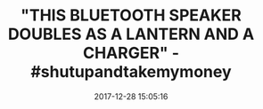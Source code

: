 ---
title: >-
  "THIS BLUETOOTH SPEAKER DOUBLES AS A LANTERN AND A CHARGER" -
  #shutupandtakemymoney
name: >-
  LED Camping Light Lantern, 3-in-1 Hompie Bluetooth 4.2 Speaker with 92Hrs
  Playtime & Rechargeable Tent Lights Lamp & &10400mAh Power Bank Battery For
  Emergency, Hurricane, Storm, Outage,Hiking-Black
date: '2017-12-28 15:05:16'
buy_now: >-
  https://www.amazon.com/Hompie-Bluetooth-Rechargeable-Emergency-Hiking-Black/dp/B075WPQK1M?SubscriptionId=AKIAIA5RBQIWQVTCUEUQ&tag=coldcutdeals-20&linkCode=xm2&camp=2025&creative=165953&creativeASIN=B075WPQK1M
description_markdown: >+
  LED Camping Light Lantern, 3-in-1 Hompie Bluetooth 4.2 Speaker with 92Hrs
  Playtime & Rechargeable Tent Lights Lamp & &10400mAh Power Bank Battery For
  Emergency, Hurricane, Storm, Outage,Hiking-Black

    - ★ Multi-functional Uses: This product has 3 functions. Not only can it be a LED camping lantern, but it can be used as a bluetooth speaker and charge your phone devices. By the way, these three functions can be started at the same time.

    - ★ Long Duration: It can last 92 hours when just works as bluetooth speaker in higher volume, 200 hours when just works as camping lantern in lowest brightness, 16 hours when simultaneously works as bluetooth speaker and camping lantern. Only 7 hours for the item to be fully charged.

    - ★ Superior Bluetooth Speaker: Built-in portable wireless speaker with upgraded Bluetooth 4.2 technology which contains low power consumption, stable connection and is appropriate for various Bluetooth-enabled devices.

    - ★ Multiple-Mode-Lantern: Built-in 4.8W LED bulb consisting of 16 lamp beads with 5 light modes which are high brightness mode, middle brightness mode, low brightness mode, strobe mode and SOS mode. Perfect for indoor or outdoor activities, such as camping, hiking, backpacking, fishing, picnic, or even for emergency use like hurricane.

    - ★ Big Power Bank: Built-in 10400 mAh power bank, it can charge your phone or any devices via USB cable. Almost 4 times full charges for an iPhone 7/6 once fully charged. It is a great power backup when camping, hiking, backpacking or doing other outdoor activities. NOTE: Please contact us first if you have any problems using our products, we will give you satisfying solution.

tweet_id_str: '946396639119462400'
price: $50.99
you_save: ''
asin: B075WPQK1M
image: 'https://images-na.ssl-images-amazon.com/images/I/61f4pPm4w3L.jpg'

---